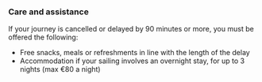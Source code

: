 ###  **Care and assistance**

If your journey is cancelled or delayed by 90 minutes or more, you must be
offered the following:

  * Free snacks, meals or refreshments in line with the length of the delay 
  * Accommodation if your sailing involves an overnight stay, for up to 3 nights (max €80 a night) 
